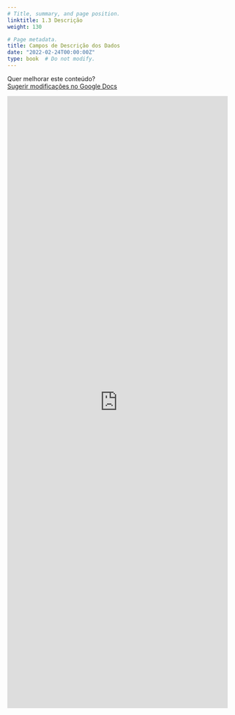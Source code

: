 ```yaml
---
# Title, summary, and page position.
linktitle: 1.3 Descrição
weight: 130

# Page metadata.
title: Campos de Descrição dos Dados
date: "2022-02-24T00:00:00Z"
type: book  # Do not modify.
---
```


Quer melhorar este conteúdo?<br>
[<i class="fa fa-edit" aria-hidden="true"></i> Sugerir modificações no Google Docs][edit]

[edit]: https://docs.google.com/document/d/1A24J89vGfqVIpHooSmtvXot6f53d4iNNOIvh7zc8Qqg/edit?usp=sharing

<iframe frameborder="0" style="width: 100%; height: 1400px" src="https://docs.google.com/document/d/e/2PACX-1vQfVh3dmwRJhN1KxotAJItbJG9htm8JQLFaVxDEDtaFAQKF5ciAFsE_7gu4QeB7uebDk_j6e5gFjBG8/pub?embedded=true"></iframe>
